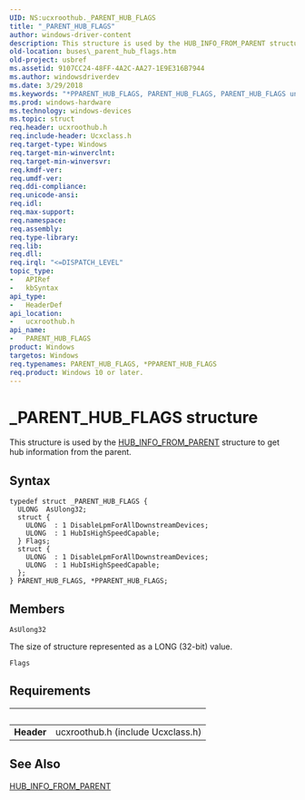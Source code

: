```yaml
---
UID: NS:ucxroothub._PARENT_HUB_FLAGS
title: "_PARENT_HUB_FLAGS"
author: windows-driver-content
description: This structure is used by the HUB_INFO_FROM_PARENT structure to get hub information from the parent.
old-location: buses\_parent_hub_flags.htm
old-project: usbref
ms.assetid: 9107CC24-48FF-4A2C-AA27-1E9E316B7944
ms.author: windowsdriverdev
ms.date: 3/29/2018
ms.keywords: "*PPARENT_HUB_FLAGS, PARENT_HUB_FLAGS, PARENT_HUB_FLAGS union [Buses], _PARENT_HUB_FLAGS, buses._parent_hub_flags, ucxroothub/_PARENT_HUB_FLAGS"
ms.prod: windows-hardware
ms.technology: windows-devices
ms.topic: struct
req.header: ucxroothub.h
req.include-header: Ucxclass.h
req.target-type: Windows
req.target-min-winverclnt: 
req.target-min-winversvr: 
req.kmdf-ver: 
req.umdf-ver: 
req.ddi-compliance: 
req.unicode-ansi: 
req.idl: 
req.max-support: 
req.namespace: 
req.assembly: 
req.type-library: 
req.lib: 
req.dll: 
req.irql: "<=DISPATCH_LEVEL"
topic_type:
-	APIRef
-	kbSyntax
api_type:
-	HeaderDef
api_location:
-	ucxroothub.h
api_name:
-	PARENT_HUB_FLAGS
product: Windows
targetos: Windows
req.typenames: PARENT_HUB_FLAGS, *PPARENT_HUB_FLAGS
req.product: Windows 10 or later.
---
```


# _PARENT_HUB_FLAGS structure
This structure is used by the <a href="https://msdn.microsoft.com/library/windows/hardware/mt188022">HUB_INFO_FROM_PARENT</a> structure to get hub information from the parent.

## Syntax
```
typedef struct _PARENT_HUB_FLAGS {
  ULONG  AsUlong32;
  struct {
    ULONG  : 1 DisableLpmForAllDownstreamDevices;
    ULONG  : 1 HubIsHighSpeedCapable;
  } Flags;
  struct {
    ULONG  : 1 DisableLpmForAllDownstreamDevices;
    ULONG  : 1 HubIsHighSpeedCapable;
  };
} PARENT_HUB_FLAGS, *PPARENT_HUB_FLAGS;
```

## Members


`AsUlong32`

The size of structure represented as a LONG (32-bit) value.

`Flags`




## Requirements
| &nbsp; | &nbsp; |
| ---- |:---- |
| **Header** | ucxroothub.h (include Ucxclass.h) |

## See Also

<a href="https://msdn.microsoft.com/library/windows/hardware/mt188022">HUB_INFO_FROM_PARENT</a>